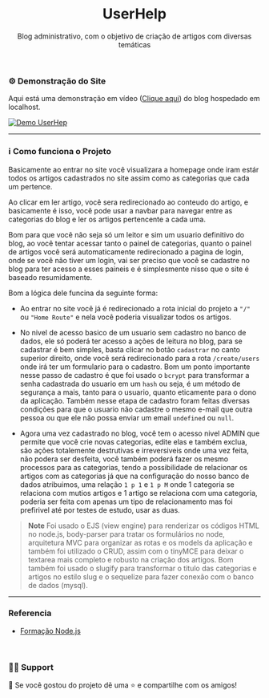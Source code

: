 <b><h1 align="center">UserHelp</h2></b>

<p align="center">
    Blog administrativo, com o objetivo de criação de artigos com diversas temáticas
</p>

<br>

### ⚙ **Demonstração do Site**

Aqui está uma demonstração em vídeo (<a href="https://www.youtube.com/watch?v=wbzXr2pcUIU&ab_channel=GuilhermeLib%C3%B3rio">Clique aqui</a>) do blog hospedado em localhost.

[![Demo UserHep](https://raw.githubusercontent.com/devliborio/user-images/master/Img/user-help.png?token=GHSAT0AAAAAAB6PTI42TYGVYG7RQ2M67IGWY7OP6PQ)](https://www.youtube.com/watch?v=wbzXr2pcUIU&ab_channel=GuilhermeLib%C3%B3rio)

---

### ℹ️ **Como funciona o Projeto**

Basicamente ao entrar no site você visualizara a homepage onde iram estár todos os artigos cadastrados no site assim como as categorias que cada um pertence.

Ao clicar em ler artigo, você sera redirecionado ao conteudo do artigo, e basicamente é isso, você pode usar a navbar para navegar entre as categorias do blog e ler os artigos pertencente a cada uma.

Bom para que você não seja só um leitor e sim um usuario definitivo do blog, ao você tentar acessar tanto o painel de categorias, quanto o painel de artigos você será automaticamente redirecionado a pagina de login, onde se você não tiver um login, vai ser preciso que você se cadastre no blog para ter acesso a esses paineis e é simplesmente nisso que o site é baseado resumidamente.

Bom a lógica dele funcina da seguinte forma:

- Ao entrar no site você já é redirecionado a rota inicial do projeto a `"/"` ou `"Home Route"` e nela você poderia visualizar todos os artigos.

- No nivel de acesso basico de um usuario sem cadastro no banco de dados, ele só poderá ter acesso a ações de leitura no blog, para se cadastrar é bem simples, basta clicar no botão `cadastrar` no canto superior direito, onde você será redirecionado para a rota `/create/users` onde irá ter um formulario para o cadastro. Bom um ponto importante nesse passo de cadastro é que foi usado o `bcrypt` para transformar a senha cadastrada do usuario em um `hash` ou seja, é um método de segurança a mais, tanto para o usuario, quanto eticamente para o dono da aplicação. Também nesse etapa de cadastro foram feitas diversas condições para que o usuario não cadastre o mesmo e-mail que outra pessoa ou que ele não possa enviar um email `undefined` ou `null`.  

- Agora uma vez cadastrado no blog, você tem o acesso nivel ADMIN que permite que você crie novas categorias, edite elas e também exclua, são ações totalemente destrutivas e irreversiveis onde uma vez feita, não podera ser desfeita, você também poderá fazer os mesmo processos para as categorias, tendo a possibilidade de relacionar os artigos com as categorias já que na configuração do nosso banco de dados atribuimos, uma relação `1 p 1` e `1 p M` onde 1 categoria se relaciona com mutios artigos e 1 artigo se relaciona com uma categoria, poderia ser feita com apenas um tipo de relacionamento mas foi prefirivel até por testes de estudo, usar as duas.

> **Note**
> Foi usado o EJS (view engine) para renderizar os códigos HTML no node.js, body-parser para tratar os formulários no node, arquitetura MVC para organizar as rotas e os models da aplicação e também foi utilizado o CRUD, assim com o tinyMCE para deixar o textarea mais completo e robusto na criação dos artigos. Bom também foi usado o slugify para transformar o titulo das categorias e artigos no estilo slug e o sequelize para fazer conexão com o banco de dados (mysql).
---

### **Referencia**

- [Formação Node.js](https://www.udemy.com/course/formacao-nodejs/)

<br>

### 🙋‍♂️ **Support**

💙 Se você gostou do projeto dẽ uma ⭐ e compartilhe com os amigos!
